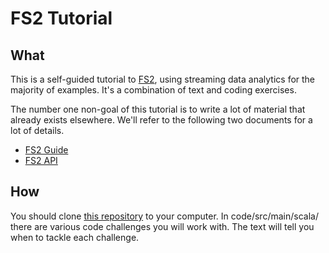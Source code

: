 # FS2 Tutorial

## What

This is a self-guided tutorial to [FS2][fs2], using streaming data analytics for the majority of examples.
It's a combination of text and coding exercises.

The number one non-goal of this tutorial is to write a lot of material that already exists elsewhere. We'll refer to the following two documents for a lot of details.

* [FS2 Guide](https://fs2.io/#/guide)
* [FS2 API](https://www.javadoc.io/doc/co.fs2/fs2-core_3/latest/index.html)


## How

You should clone [this repository][repository] to your computer. In code/src/main/scala/ there are various code challenges you will work with. The text will tell you when to tackle each challenge.

[fs2]: https://fs2.io/
[repository]: https://github.com/creativescala/fs2-tutorial
